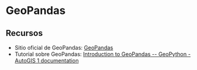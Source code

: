 # GeoPandas
## Recursos
* Sitio oficial de GeoPandas: [GeoPandas](http://geopandas.org/)
* Tutorial sobre GeoPandas: [Introduction to GeoPandas -- GeoPython - AutoGIS 1 documentation](https://automating-gis-processes.github.io/2016/Lesson2-geopandas-basics.html)
